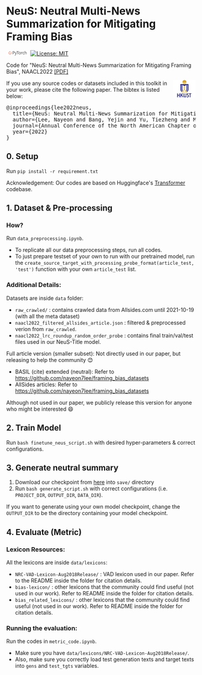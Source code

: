 # NeuS: Neutral Multi-News Summarization for Mitigating Framing Bias

 <img src="img/pytorch-logo-dark.png" width="12%"> [![License: MIT](https://img.shields.io/badge/License-MIT-yellow.svg)](https://opensource.org/licenses/MIT) 

Code for "NeuS: Neutral Multi-News Summarization for Mitigating Framing Bias", NAACL2022 [\[PDF\]](https://arxiv.org/pdf/2204.04902.pdf)

<img align="right" src="img/HKUST.jpeg" width="12%">

If you use any source codes or datasets included in this toolkit in your work, please cite the following paper. The bibtex is listed below:
<pre>
@inproceedings{lee2022neus,
  title={NeuS: Neutral Multi-News Summarization for Mitigating Framing Bias},
  author={Lee, Nayeon and Bang, Yejin and Yu, Tiezheng and Madotto, Andrea and Fung, Pascale},
  journal={Annual Conference of the North American Chapter of the Association for Computational Linguistics (NAACL)},
  year={2022}
}
</pre>

## 0. Setup
Run `pip install -r requirement.txt`

Acknowledgement: Our codes are based on Huggingface's [Transformer](https://github.com/huggingface/transformers) codebase. 

## 1. Dataset & Pre-processing
### How?
Run `data_preprocessing.ipynb`. 
* To replicate all our data preprocessing steps, run all codes. 
* To just prepare testset of your own to run with our pretrained model, run the `create_source_target_with_processing_probe_format(article_test, 'test')` function with your own `article_test` list. 

### Additional Details:
Datasets are inside `data` folder:
* `raw_crawled/` : contains crawled data from Allsides.com until 2021-10-19 (with all the meta dataset)
* `naacl2022_filtered_allsides_article.json` : filtered & preprocessed verion from `raw_crawled`. 
* `naacl2022_lrc_roundup_random_order_probe` : contains final train/val/test files used in our NeuS-Title model. 

Full article version (smaller subset): Not directly used in our paper, but releasing to help the community :blush:
* BASIL (cite) extended (neutral): Refer to https://github.com/nayeon7lee/framing_bias_datasets 
* AllSides articles: Refer to https://github.com/nayeon7lee/framing_bias_datasets

Although not used in our paper, we publicly release this version for anyone who might be interested 😄

## 2. Train Model
Run `bash finetune_neus_script.sh` with desired hyper-parameters \& correct configurations.

## 3. Generate neutral summary
1. Download our checkpoint from [here](https://drive.google.com/file/d/1z6tlfE0vxLN5x3UBYGHmO7EUDprBbUmW/view?usp=sharing) into `save/` directory
2. Run `bash generate_script.sh` with correct configurations (i.e. `PROJECT_DIR`, `OUTPUT_DIR`, `DATA_DIR`).

If you want to generate using your own model checkpoint, change the `OUTPUT_DIR` to be the directory containing your model checkpoint. 

## 4. Evaluate (Metric)
### Lexicon Resources:
All the lexicons are inside `data/lexicons`:
* `NRC-VAD-Lexicon-Aug2018Release/` : VAD lexicon used in our paper. Refer to the README inside the folder for citation details.
* `bias-lexicon/` : other lexicons that the community could find useful (not used in our work). Refer to README inside the folder for citation details.
* `bias_related_lexicons/` : other lexicons that the community could find useful (not used in our work). Refer to README inside the folder for citation details.

### Running the evaluation:
Run the codes in `metric_code.ipynb`. 
* Make sure you have `data/lexicons/NRC-VAD-Lexicon-Aug2018Release/`.
* Also, make sure you correctly load test generation texts and target texts into `gens` and `test_tgts` variables. 

